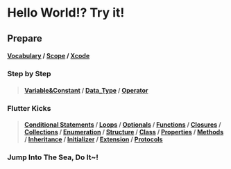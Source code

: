 Hello World!? Try it!
================

 Prepare
 -------------
  #### [Vocabulary](https://github.com/GSThecar/RulesOfSwiftComposition/blob/master/Vocabulary) / [Scope](https://github.com/GSThecar/RulesOfSwiftComposition/blob/master/Scope) / [Xcode](https://github.com/GSThecar/RulesOfSwiftComposition/blob/Xcode/Xcode)

### Step by Step
>#### [Variable&Constant](https://github.com/GSThecar/RulesOfSwiftComposition/commit/3f443b2934d8a0d4f7603f01cf6296b095b96ef5) / [Data_Type](https://github.com/GSThecar/RulesOfSwiftComposition/blob/master/Data_Type) / [Operator](https://github.com/GSThecar/RulesOfSwiftComposition/blob/master/Operator)

### Flutter Kicks 
>#### [Conditional Statements](https://github.com/GSThecar/RulesOfSwiftComposition/blob/master/Conditional%20Statements.md)  / [Loops](https://github.com/GSThecar/RulesOfSwiftComposition/blob/master/Loops.md) / [Optionals](https://github.com/GSThecar/RulesOfSwiftComposition/blob/master/Optionals.md) / [Functions](https://github.com/GSThecar/RulesOfSwiftComposition/blob/master/Functions.md) / [Closures](https://github.com/GSThecar/RulesOfSwiftComposition/blob/master/Closures.md) / [Collections](https://github.com/GSThecar/RulesOfSwiftComposition/blob/master/Collections.md) / [Enumeration](https://github.com/GSThecar/RulesOfSwiftComposition/blob/master/Enumeration.md) / [Structure](https://github.com/GSThecar/RulesOfSwiftComposition/blob/master/Structure.md) / [Class](https://github.com/GSThecar/RulesOfSwiftComposition/blob/master/Class.md) / [Properties](https://github.com/GSThecar/RulesOfSwiftComposition/blob/master/Properties.md) / [Methods](https://github.com/GSThecar/RulesOfSwiftComposition/blob/master/Methods.md) / [Inheritance](https://github.com/GSThecar/RulesOfSwiftComposition/blob/master/Inheritance.md) / [Initializer](https://github.com/GSThecar/RulesOfSwiftComposition/blob/master/Initializer.md) / [Extension](https://github.com/GSThecar/RulesOfSwiftComposition/blob/master/Extensions.md) / [Protocols](https://github.com/GSThecar/RulesOfSwiftComposition/blob/master/Protocols.md)

### Jump Into The Sea, Do It~!
